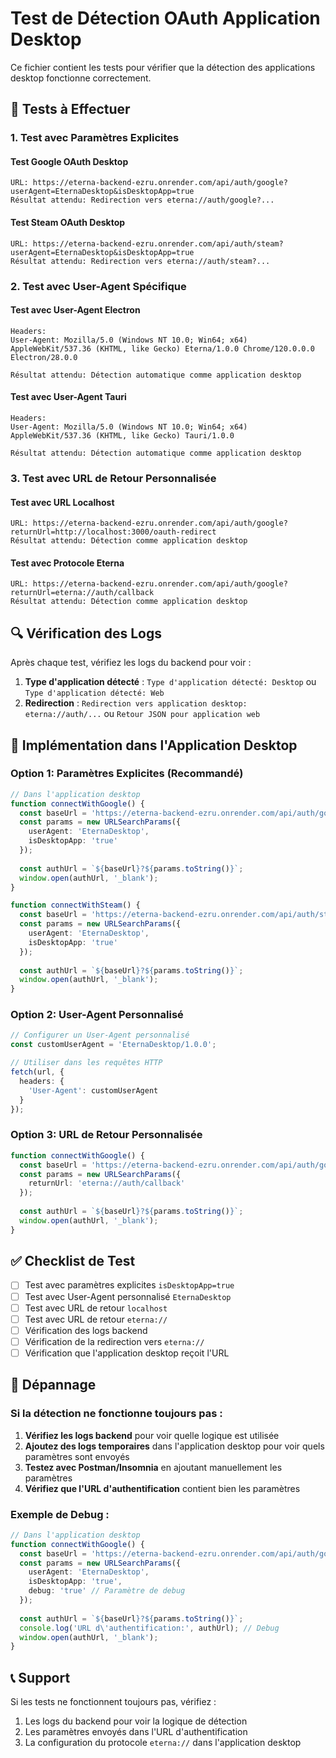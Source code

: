 # Test de Détection OAuth Application Desktop

Ce fichier contient les tests pour vérifier que la détection des applications desktop fonctionne correctement.

## 🧪 Tests à Effectuer

### 1. Test avec Paramètres Explicites

#### Test Google OAuth Desktop
```
URL: https://eterna-backend-ezru.onrender.com/api/auth/google?userAgent=EternaDesktop&isDesktopApp=true
Résultat attendu: Redirection vers eterna://auth/google?...
```

#### Test Steam OAuth Desktop
```
URL: https://eterna-backend-ezru.onrender.com/api/auth/steam?userAgent=EternaDesktop&isDesktopApp=true
Résultat attendu: Redirection vers eterna://auth/steam?...
```

### 2. Test avec User-Agent Spécifique

#### Test avec User-Agent Electron
```
Headers:
User-Agent: Mozilla/5.0 (Windows NT 10.0; Win64; x64) AppleWebKit/537.36 (KHTML, like Gecko) Eterna/1.0.0 Chrome/120.0.0.0 Electron/28.0.0

Résultat attendu: Détection automatique comme application desktop
```

#### Test avec User-Agent Tauri
```
Headers:
User-Agent: Mozilla/5.0 (Windows NT 10.0; Win64; x64) AppleWebKit/537.36 (KHTML, like Gecko) Tauri/1.0.0

Résultat attendu: Détection automatique comme application desktop
```

### 3. Test avec URL de Retour Personnalisée

#### Test avec URL Localhost
```
URL: https://eterna-backend-ezru.onrender.com/api/auth/google?returnUrl=http://localhost:3000/oauth-redirect
Résultat attendu: Détection comme application desktop
```

#### Test avec Protocole Eterna
```
URL: https://eterna-backend-ezru.onrender.com/api/auth/google?returnUrl=eterna://auth/callback
Résultat attendu: Détection comme application desktop
```

## 🔍 Vérification des Logs

Après chaque test, vérifiez les logs du backend pour voir :

1. **Type d'application détecté** : `Type d'application détecté: Desktop` ou `Type d'application détecté: Web`
2. **Redirection** : `Redirection vers application desktop: eterna://auth/...` ou `Retour JSON pour application web`

## 📱 Implémentation dans l'Application Desktop

### Option 1: Paramètres Explicites (Recommandé)
```typescript
// Dans l'application desktop
function connectWithGoogle() {
  const baseUrl = 'https://eterna-backend-ezru.onrender.com/api/auth/google';
  const params = new URLSearchParams({
    userAgent: 'EternaDesktop',
    isDesktopApp: 'true'
  });
  
  const authUrl = `${baseUrl}?${params.toString()}`;
  window.open(authUrl, '_blank');
}

function connectWithSteam() {
  const baseUrl = 'https://eterna-backend-ezru.onrender.com/api/auth/steam';
  const params = new URLSearchParams({
    userAgent: 'EternaDesktop',
    isDesktopApp: 'true'
  });
  
  const authUrl = `${baseUrl}?${params.toString()}`;
  window.open(authUrl, '_blank');
}
```

### Option 2: User-Agent Personnalisé
```typescript
// Configurer un User-Agent personnalisé
const customUserAgent = 'EternaDesktop/1.0.0';

// Utiliser dans les requêtes HTTP
fetch(url, {
  headers: {
    'User-Agent': customUserAgent
  }
});
```

### Option 3: URL de Retour Personnalisée
```typescript
function connectWithGoogle() {
  const baseUrl = 'https://eterna-backend-ezru.onrender.com/api/auth/google';
  const params = new URLSearchParams({
    returnUrl: 'eterna://auth/callback'
  });
  
  const authUrl = `${baseUrl}?${params.toString()}`;
  window.open(authUrl, '_blank');
}
```

## ✅ Checklist de Test

- [ ] Test avec paramètres explicites `isDesktopApp=true`
- [ ] Test avec User-Agent personnalisé `EternaDesktop`
- [ ] Test avec URL de retour `localhost`
- [ ] Test avec URL de retour `eterna://`
- [ ] Vérification des logs backend
- [ ] Vérification de la redirection vers `eterna://`
- [ ] Vérification que l'application desktop reçoit l'URL

## 🚨 Dépannage

### Si la détection ne fonctionne toujours pas :

1. **Vérifiez les logs backend** pour voir quelle logique est utilisée
2. **Ajoutez des logs temporaires** dans l'application desktop pour voir quels paramètres sont envoyés
3. **Testez avec Postman/Insomnia** en ajoutant manuellement les paramètres
4. **Vérifiez que l'URL d'authentification** contient bien les paramètres

### Exemple de Debug :
```typescript
// Dans l'application desktop
function connectWithGoogle() {
  const baseUrl = 'https://eterna-backend-ezru.onrender.com/api/auth/google';
  const params = new URLSearchParams({
    userAgent: 'EternaDesktop',
    isDesktopApp: 'true',
    debug: 'true' // Paramètre de debug
  });
  
  const authUrl = `${baseUrl}?${params.toString()}`;
  console.log('URL d\'authentification:', authUrl); // Debug
  window.open(authUrl, '_blank');
}
```

## 📞 Support

Si les tests ne fonctionnent toujours pas, vérifiez :
1. Les logs du backend pour voir la logique de détection
2. Les paramètres envoyés dans l'URL d'authentification
3. La configuration du protocole `eterna://` dans l'application desktop
